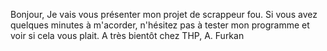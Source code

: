 Bonjour,
Je vais vous présenter mon projet de scrappeur fou.
Si vous avez quelques minutes à m'acorder, n'hésitez pas à tester mon programme et voir si cela vous plait.
A très bientôt chez THP,
A. Furkan